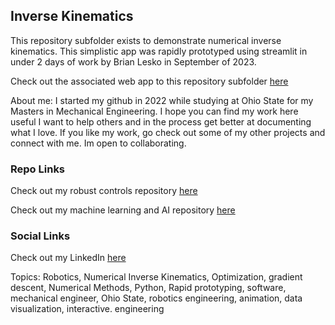 ## Inverse Kinematics

This repository subfolder exists to demonstrate numerical inverse kinematics. This simplistic app was rapidly prototyped using streamlit in under 2 days of work by Brian Lesko in September of 2023.  

Check out the associated web app to this repository subfolder [here](https://robotics-ik-lesko.streamlit.app)

About me: I started my github in 2022 while studying at Ohio State for my Masters in Mechanical Engineering. I hope you can find my work here useful I want to help others and in the process get better at documenting what I love. If you like my work, go check out some of my other projects and connect with me. Im open to collaborating.

### Repo Links 

Check out my robust controls repository [here](https://github.com/BrianLesko/RobustControls)

Check out my machine learning and AI repository [here](https://github.com/BrianLesko/MachineLearning)

### Social Links 

Check out my LinkedIn [here](https://www.linkedin.com/in/brianlesko/)





Topics: Robotics, Numerical Inverse Kinematics, Optimization, gradient descent, Numerical Methods, Python, Rapid prototyping, software, mechanical engineer, Ohio State, robotics engineering, animation, data visualization, interactive. engineering


